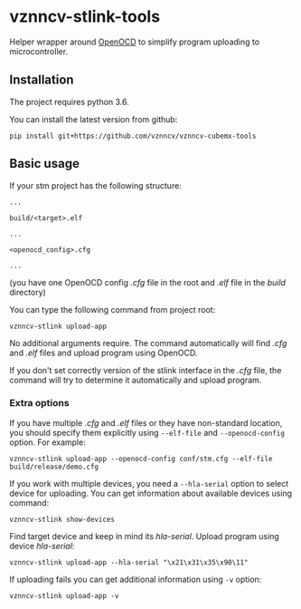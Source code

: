 # vznncv-stlink-tools

Helper wrapper around [OpenOCD](http://openocd.org/) to simplify
program uploading to microcontroller.

## Installation

The project requires python 3.6.

You can install the latest version from github:

```
pip install git+https://github.com/vznncv/vznncv-cubemx-tools
```

## Basic usage

If your stm project has the following structure:

```
...

build/<target>.elf

...

<openocd_config>.cfg

...
```
(you have one OpenOCD config *.cfg* file in the root and *.elf* file in the *build* directory)

You can type the following command from project root:

```
vznncv-stlink upload-app
```

No additional arguments require. The command automatically will find
*.cfg* and *.elf* files and upload program using OpenOCD.

If you don't set correctly version of the stlink interface in the
*.cfg* file, the command will try to determine it automatically
and upload program.

### Extra options

If you have multiple *.cfg* and *.elf* files or they have non-standard
location, you should specify them explicitly using `--elf-file` and
`--openocd-config` option. For example:

```
vznncv-stlink upload-app --openocd-config conf/stm.cfg --elf-file build/release/demo.cfg
```

If you work with multiple devices, you need a `--hla-serial` option to select
device for uploading. You can get information about available devices using command:

```
vznncv-stlink show-devices
```

Find target device and keep in mind its *hla-serial*. Upload program using
device *hla-serial*:

```
vznncv-stlink upload-app --hla-serial "\x21\x31\x35\x90\11"
```

If uploading fails you can get additional information using `-v` option:

```
vznncv-stlink upload-app -v
```